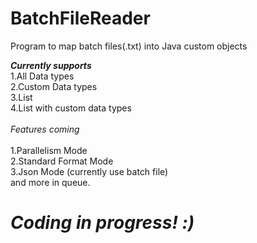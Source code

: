 # BatchFileReader


Program to map batch files(.txt) into Java custom objects

<b><i>Currently supports</i></b><br>
1.All Data types<br>
2.Custom Data types<br>
3.List<br>
4.List with custom data types<br>
<br><i>Features coming</i></br>
<br>1.Parallelism Mode 
<br>2.Standard Format Mode
<br>3.Json Mode (currently use batch file)
<br>and more in queue.
# <b><i>Coding in progress! :)</i></b>
